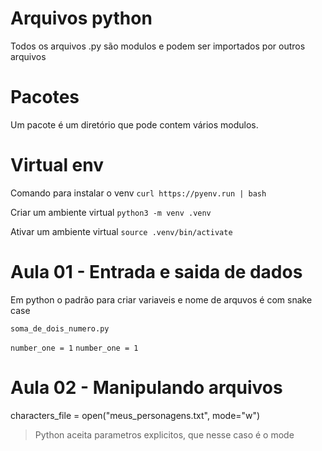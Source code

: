 # Arquivos python

Todos os arquivos .py são modulos e podem ser importados por outros arquivos

# Pacotes

Um pacote é um diretório que pode contem vários modulos.

# Virtual env

Comando para instalar o venv
`curl https://pyenv.run | bash`

Criar um ambiente virtual
`python3 -m venv .venv`

Ativar um ambiente virtual
`source .venv/bin/activate`

# Aula 01 - Entrada e saida de dados
Em python o padrão para criar variaveis e nome de arquvos é com snake case

`soma_de_dois_numero.py`

`number_one = 1`
`number_one = 1`

# Aula 02 - Manipulando arquivos

characters_file = open("meus_personagens.txt", mode="w")

> Python aceita parametros explicitos, que nesse caso é o mode